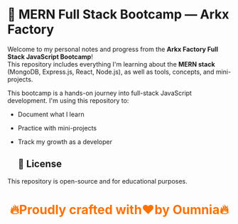 # 🚀 MERN Full Stack Bootcamp — Arkx Factory

Welcome to my personal notes and progress from the **Arkx Factory Full Stack JavaScript Bootcamp**!  
This repository includes everything I'm learning about the **MERN stack** (MongoDB, Express.js, React, Node.js), as well as tools, concepts, and mini-projects.


This bootcamp is a hands-on journey into full-stack JavaScript development. I'm using this repository to:

- Document what I learn
- Practice with mini-projects
- Track my growth as a developer





  ## 📜 License

This repository is open-source and for educational purposes.


<h1 align="center" style="color:#FC7300;">🔥Proudly crafted with❤️by Oumnia🔥</h>
